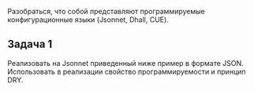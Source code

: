 Разобраться, что собой представляют программируемые конфигурационные языки (Jsonnet, Dhall, CUE).
## Задача 1
Реализовать на Jsonnet приведенный ниже пример в формате JSON. Использовать в реализации свойство программируемости и принцип DRY.<br>
